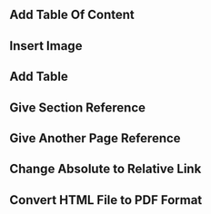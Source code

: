 ## Add Table Of Content
## Insert Image
## Add Table
## Give Section Reference
## Give Another Page Reference
## Change Absolute to Relative Link
## Convert HTML File to PDF Format


